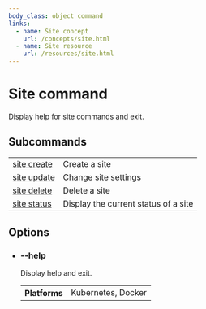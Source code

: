 ```yaml
---
body_class: object command
links:
  - name: Site concept
    url: /concepts/site.html
  - name: Site resource
    url: /resources/site.html
---
```


# Site command

<section>

Display help for site commands and exit.

</section>

<section>

## Subcommands

| | |
|-|-|
| [site create](site-create.html) | Create a site |
| [site update](site-update.html) | Change site settings |
| [site delete](site-delete.html) | Delete a site |
| [site status](site-status.html) | Display the current status of a site |

</section>

<section>

## Options

- <h3 id="help">--help <span class="attribute-info"></span></h3>

  Display help and exit.

  <table class="fields"><tr><th>Platforms</th><td>Kubernetes, Docker</td></table>

</section>
